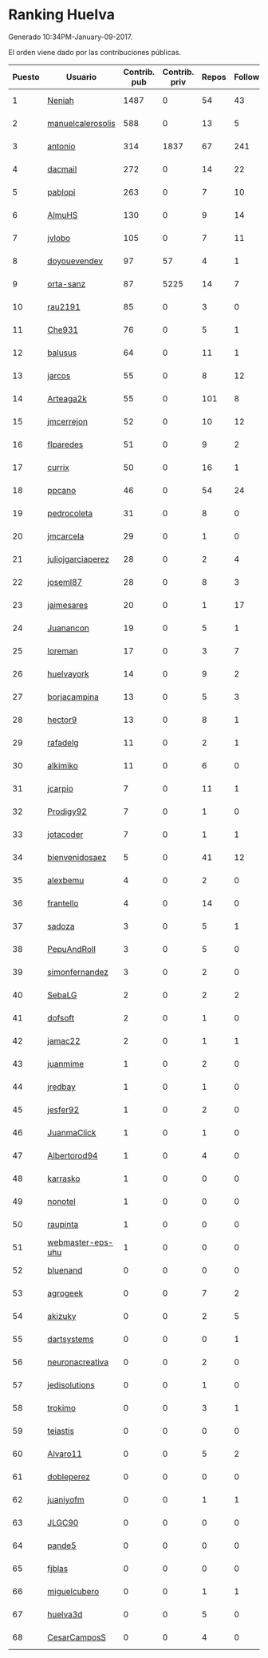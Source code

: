 # Ranking Huelva

Generado 10:34PM-January-09-2017.

El orden viene dado por las contribuciones públicas.

| Puesto   |  Usuario  | Contrib. pub | Contrib. priv |Repos| Followers | Desde |  Avatar  |
|----------|-----------|--------------|---------------|-----|-----------|-------|----------|
|1|[Neniah](https://github.com/Neniah)|1487|0|54|43|2011-10-22|![Neniah](https://avatars2.githubusercontent.com/u/1144759)|
|2|[manuelcalerosolis](https://github.com/manuelcalerosolis)|588|0|13|5|2012-12-20|![manuelcalerosolis](https://avatars3.githubusercontent.com/u/3088246)|
|3|[antonio](https://github.com/antonio)|314|1837|67|241|2008-07-19|![antonio](https://avatars0.githubusercontent.com/u/17516)|
|4|[dacmail](https://github.com/dacmail)|272|0|14|22|2008-05-28|![dacmail](https://avatars3.githubusercontent.com/u/11754)|
|5|[pablopi](https://github.com/pablopi)|263|0|7|10|2014-02-19|![pablopi](https://avatars1.githubusercontent.com/u/6725714)|
|6|[AlmuHS](https://github.com/AlmuHS)|130|0|9|14|2015-10-11|![AlmuHS](https://avatars0.githubusercontent.com/u/15078104)|
|7|[jvlobo](https://github.com/jvlobo)|105|0|7|11|2013-10-12|![jvlobo](https://avatars0.githubusercontent.com/u/5671420)|
|8|[doyouevendev](https://github.com/doyouevendev)|97|57|4|1|2013-10-28|![doyouevendev](https://avatars3.githubusercontent.com/u/5797868)|
|9|[orta-sanz](https://github.com/orta-sanz)|87|5225|14|7|2013-01-22|![orta-sanz](https://avatars3.githubusercontent.com/u/3337555)|
|10|[rau2191](https://github.com/rau2191)|85|0|3|0|2014-11-12|![rau2191](https://avatars3.githubusercontent.com/u/9694654)|
|11|[Che931](https://github.com/Che931)|76|0|5|1|2014-02-16|![Che931](https://avatars0.githubusercontent.com/u/6698152)|
|12|[balusus](https://github.com/balusus)|64|0|11|1|2015-09-18|![balusus](https://avatars0.githubusercontent.com/u/14351629)|
|13|[jarcos](https://github.com/jarcos)|55|0|8|12|2011-07-23|![jarcos](https://avatars3.githubusercontent.com/u/933995)|
|14|[Arteaga2k](https://github.com/Arteaga2k)|55|0|101|8|2012-05-11|![Arteaga2k](https://avatars3.githubusercontent.com/u/1731164)|
|15|[jmcerrejon](https://github.com/jmcerrejon)|52|0|10|12|2012-07-09|![jmcerrejon](https://avatars0.githubusercontent.com/u/1942431)|
|16|[flparedes](https://github.com/flparedes)|51|0|9|2|2015-06-28|![flparedes](https://avatars3.githubusercontent.com/u/13085943)|
|17|[currix](https://github.com/currix)|50|0|16|1|2013-12-21|![currix](https://avatars2.githubusercontent.com/u/6237933)|
|18|[ppcano](https://github.com/ppcano)|46|0|54|24|2011-06-02|![ppcano](https://avatars1.githubusercontent.com/u/825430)|
|19|[pedrocoleta](https://github.com/pedrocoleta)|31|0|8|0|2014-10-22|![pedrocoleta](https://avatars1.githubusercontent.com/u/9350556)|
|20|[jmcarcela](https://github.com/jmcarcela)|29|0|1|0|2016-11-17|![jmcarcela](https://avatars3.githubusercontent.com/u/23530052)|
|21|[juliojgarciaperez](https://github.com/juliojgarciaperez)|28|0|2|4|2015-08-26|![juliojgarciaperez](https://avatars3.githubusercontent.com/u/13980296)|
|22|[joseml87](https://github.com/joseml87)|28|0|8|3|2016-01-13|![joseml87](https://avatars2.githubusercontent.com/u/16690607)|
|23|[jaimesares](https://github.com/jaimesares)|20|0|1|17|2012-09-28|![jaimesares](https://avatars0.githubusercontent.com/u/2446051)|
|24|[Juanancon](https://github.com/Juanancon)|19|0|5|1|2016-04-29|![Juanancon](https://avatars0.githubusercontent.com/u/18741909)|
|25|[loreman](https://github.com/loreman)|17|0|3|7|2010-11-19|![loreman](https://avatars3.githubusercontent.com/u/488198)|
|26|[huelvayork](https://github.com/huelvayork)|14|0|9|2|2011-03-29|![huelvayork](https://avatars2.githubusercontent.com/u/697151)|
|27|[borjacampina](https://github.com/borjacampina)|13|0|5|3|2010-12-08|![borjacampina](https://avatars0.githubusercontent.com/u/514025)|
|28|[hector9](https://github.com/hector9)|13|0|8|1|2014-05-10|![hector9](https://avatars1.githubusercontent.com/u/7542391)|
|29|[rafadelg](https://github.com/rafadelg)|11|0|2|1|2014-04-08|![rafadelg](https://avatars1.githubusercontent.com/u/7222378)|
|30|[alkimiko](https://github.com/alkimiko)|11|0|6|0|2013-04-21|![alkimiko](https://avatars3.githubusercontent.com/u/4218917)|
|31|[jcarpio](https://github.com/jcarpio)|7|0|11|1|2010-11-23|![jcarpio](https://avatars0.githubusercontent.com/u/493260)|
|32|[Prodigy92](https://github.com/Prodigy92)|7|0|1|0|2015-10-19|![Prodigy92](https://avatars1.githubusercontent.com/u/15191269)|
|33|[jotacoder](https://github.com/jotacoder)|7|0|1|1|2016-11-13|![jotacoder](https://avatars2.githubusercontent.com/u/23438613)|
|34|[bienvenidosaez](https://github.com/bienvenidosaez)|5|0|41|12|2012-02-28|![bienvenidosaez](https://avatars2.githubusercontent.com/u/1483201)|
|35|[alexbemu](https://github.com/alexbemu)|4|0|2|0|2013-06-18|![alexbemu](https://avatars1.githubusercontent.com/u/4727369)|
|36|[frantello](https://github.com/frantello)|4|0|14|0|2013-12-03|![frantello](https://avatars0.githubusercontent.com/u/6098478)|
|37|[sadoza](https://github.com/sadoza)|3|0|5|1|2013-11-26|![sadoza](https://avatars2.githubusercontent.com/u/6042243)|
|38|[PepuAndRoll](https://github.com/PepuAndRoll)|3|0|5|0|2014-11-11|![PepuAndRoll](https://avatars0.githubusercontent.com/u/9675710)|
|39|[simonfernandez](https://github.com/simonfernandez)|3|0|2|0|2016-01-13|![simonfernandez](https://avatars0.githubusercontent.com/u/16684550)|
|40|[SebaLG](https://github.com/SebaLG)|2|0|2|2|2015-11-17|![SebaLG](https://avatars0.githubusercontent.com/u/15893746)|
|41|[dofsoft](https://github.com/dofsoft)|2|0|1|0|2016-02-14|![dofsoft](https://avatars2.githubusercontent.com/u/17240620)|
|42|[jamac22](https://github.com/jamac22)|2|0|1|1|2016-05-04|![jamac22](https://avatars1.githubusercontent.com/u/19184532)|
|43|[juanmime](https://github.com/juanmime)|1|0|2|0|2011-01-28|![juanmime](https://avatars0.githubusercontent.com/u/589161)|
|44|[jredbay](https://github.com/jredbay)|1|0|1|0|2014-10-09|![jredbay](https://avatars0.githubusercontent.com/u/9108706)|
|45|[jesfer92](https://github.com/jesfer92)|1|0|2|0|2014-06-07|![jesfer92](https://avatars0.githubusercontent.com/u/7825272)|
|46|[JuanmaClick](https://github.com/JuanmaClick)|1|0|1|0|2015-02-18|![JuanmaClick](https://avatars0.githubusercontent.com/u/11058044)|
|47|[Albertorod94](https://github.com/Albertorod94)|1|0|4|0|2015-09-30|![Albertorod94](https://avatars1.githubusercontent.com/u/14915460)|
|48|[karrasko](https://github.com/karrasko)|1|0|0|0|2016-04-15|![karrasko](https://avatars3.githubusercontent.com/u/18490291)|
|49|[nonotel](https://github.com/nonotel)|1|0|0|0|2016-04-14|![nonotel](https://avatars0.githubusercontent.com/u/18471361)|
|50|[raupinta](https://github.com/raupinta)|1|0|0|0|2016-08-05|![raupinta](https://avatars3.githubusercontent.com/u/20861340)|
|51|[webmaster-eps-uhu](https://github.com/webmaster-eps-uhu)|1|0|0|0|2016-05-27|![webmaster-eps-uhu](https://avatars0.githubusercontent.com/u/19606348)|
|52|[bluenand](https://github.com/bluenand)|0|0|0|0|2013-01-14|![bluenand](https://avatars2.githubusercontent.com/u/3268270)|
|53|[agrogeek](https://github.com/agrogeek)|0|0|7|2|2009-04-01|![agrogeek](https://avatars1.githubusercontent.com/u/69480)|
|54|[akizuky](https://github.com/akizuky)|0|0|2|5|2011-09-08|![akizuky](https://avatars3.githubusercontent.com/u/1035039)|
|55|[dartsystems](https://github.com/dartsystems)|0|0|0|1|2010-04-28|![dartsystems](https://avatars3.githubusercontent.com/u/255392)|
|56|[neuronacreativa](https://github.com/neuronacreativa)|0|0|2|0|2012-11-11|![neuronacreativa](https://avatars0.githubusercontent.com/u/2774023)|
|57|[jedisolutions](https://github.com/jedisolutions)|0|0|1|0|2013-12-05|![jedisolutions](https://avatars3.githubusercontent.com/u/6111975)|
|58|[trokimo](https://github.com/trokimo)|0|0|3|1|2014-02-01|![trokimo](https://avatars1.githubusercontent.com/u/6560875)|
|59|[teiastis](https://github.com/teiastis)|0|0|0|0|2014-07-25|![teiastis](https://avatars0.githubusercontent.com/u/8268318)|
|60|[Alvaro11](https://github.com/Alvaro11)|0|0|5|2|2014-09-26|![Alvaro11](https://avatars2.githubusercontent.com/u/8927377)|
|61|[dobleperez](https://github.com/dobleperez)|0|0|0|0|2014-05-29|![dobleperez](https://avatars1.githubusercontent.com/u/7737247)|
|62|[juaniyofm](https://github.com/juaniyofm)|0|0|1|1|2015-05-07|![juaniyofm](https://avatars0.githubusercontent.com/u/12307837)|
|63|[JLGC90](https://github.com/JLGC90)|0|0|0|0|2014-11-18|![JLGC90](https://avatars3.githubusercontent.com/u/9832372)|
|64|[pande5](https://github.com/pande5)|0|0|0|0|2014-11-22|![pande5](https://avatars1.githubusercontent.com/u/9901320)|
|65|[fjblas](https://github.com/fjblas)|0|0|0|0|2015-04-22|![fjblas](https://avatars0.githubusercontent.com/u/12066404)|
|66|[miguelcubero](https://github.com/miguelcubero)|0|0|1|1|2015-02-16|![miguelcubero](https://avatars2.githubusercontent.com/u/11027155)|
|67|[huelva3d](https://github.com/huelva3d)|0|0|5|0|2015-04-19|![huelva3d](https://avatars2.githubusercontent.com/u/12024691)|
|68|[CesarCamposS](https://github.com/CesarCamposS)|0|0|4|0|2015-06-23|![CesarCamposS](https://avatars3.githubusercontent.com/u/13025240)|
